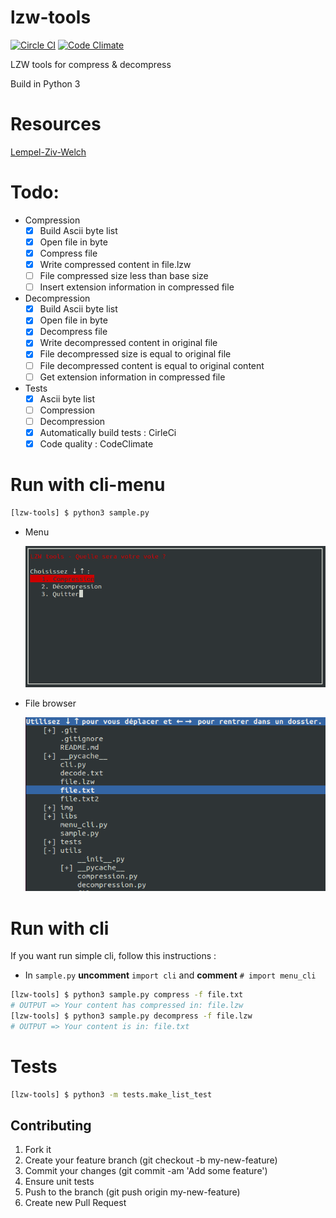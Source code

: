 # lzw-tools
[![Circle CI](https://circleci.com/gh/HugoPouliquen/lzw-tools.svg?style=shield)](https://circleci.com/gh/HugoPouliquen/lzw-tools)
[![Code Climate](https://codeclimate.com/github/HugoPouliquen/lzw-tools/badges/gpa.svg)](https://codeclimate.com/github/HugoPouliquen/lzw-tools)

LZW tools for compress &amp; decompress

Build in Python 3

# Resources
[Lempel-Ziv-Welch](https://fr.wikipedia.org/wiki/Lempel-Ziv-Welch)

# Todo:
- Compression
    - [x] Build Ascii byte list
    - [x] Open file in byte
    - [x] Compress file
    - [x] Write compressed content in file.lzw
    - [ ] File compressed size less than base size
    - [ ] Insert extension information in compressed file
- Decompression
    - [x] Build Ascii byte list
    - [x] Open file in byte
    - [x] Decompress file
    - [x] Write decompressed content in original file
    - [x] File decompressed size is equal to original file
    - [ ] File decompressed content is equal to original content
    - [ ] Get extension information in compressed file
- Tests
    - [x] Ascii byte list
    - [ ] Compression
    - [ ] Decompression
    - [x] Automatically build tests : CirleCi
    - [x] Code quality : CodeClimate

# Run with cli-menu
```bash
[lzw-tools] $ python3 sample.py
```
- Menu

    ![](img/menu_preview.png?raw=true)

- File browser

    ![](img/browser_preview.png?raw=true)

# Run with cli

If you want run simple cli, follow this instructions :
- In `sample.py` **uncomment**  `import cli` and  **comment** `# import menu_cli`
```bash
[lzw-tools] $ python3 sample.py compress -f file.txt
# OUTPUT => Your content has compressed in: file.lzw
[lzw-tools] $ python3 sample.py decompress -f file.lzw
# OUTPUT => Your content is in: file.txt
```

# Tests
```bash
[lzw-tools] $ python3 -m tests.make_list_test
```

## Contributing
1. Fork it
2. Create your feature branch (git checkout -b my-new-feature)
3. Commit your changes (git commit -am 'Add some feature')
4. Ensure unit tests
5. Push to the branch (git push origin my-new-feature)
6. Create new Pull Request

